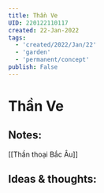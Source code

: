 ```yaml
---
title: Thần Ve
UID: 220122110117
created: 22-Jan-2022
tags:
  - 'created/2022/Jan/22'
  - 'garden'
  - 'permanent/concept'
publish: False
---
```

# Thần Ve

## Notes:
[[Thần thoại Bắc Âu]]

## Ideas & thoughts:


